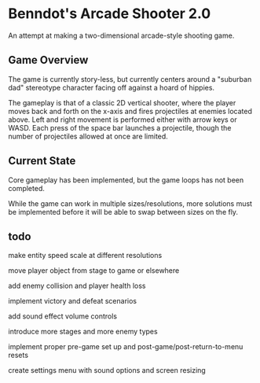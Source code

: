 # Benndot's Arcade Shooter 2.0

An attempt at making a two-dimensional arcade-style shooting game. 

## Game Overview

The game is currently story-less, but currently centers around a "suburban dad" stereotype character facing off against
a hoard of hippies.

The gameplay is that of a classic 2D vertical shooter, where the player moves back and forth on the x-axis and fires 
projectiles at enemies located above. Left and right movement is performed either with arrow keys or WASD. Each press of
the space bar launches a projectile, though the number of projectiles allowed at once are limited. 

## Current State

Core gameplay has been implemented, but the game loops has not been completed. 

While the game can work in multiple sizes/resolutions, more solutions must be implemented before it will be able to swap
between sizes on the fly.

## todo

make entity speed scale at different resolutions

move player object from stage to game or elsewhere

add enemy collision and player health loss

implement victory and defeat scenarios

add sound effect volume controls

introduce more stages and more enemy types

implement proper pre-game set up and post-game/post-return-to-menu resets

create settings menu with sound options and screen resizing